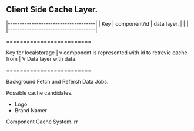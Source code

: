 ## Client Side Cache Layer. 


|-------------------------------------|
| Key | component/id |  data layer.   |
|                                     |
|-------------------------------------|

=========================

Key for localstorage
       |
       v
component is represented with id to retrevie cache from
       |
       V
Data layer with data. 

=========================

Background Fetch and Refersh Data Jobs.

Possible cache candidates.

- Logo
- Brand Namer



Component Cache System. rr

